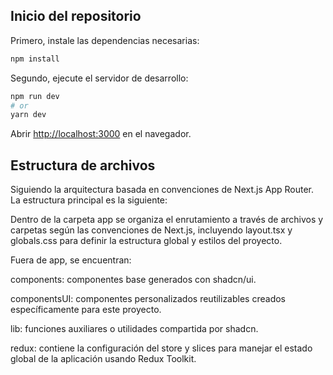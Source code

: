 ## Inicio del repositorio

Primero, instale las dependencias necesarias:

```bash
npm install
```

Segundo, ejecute el servidor de desarrollo:

```bash
npm run dev
# or
yarn dev
```

Abrir [http://localhost:3000](http://localhost:3000) en el navegador.

## Estructura de archivos

Siguiendo la arquitectura basada en convenciones de Next.js App Router. La estructura principal es la siguiente:

Dentro de la carpeta app se organiza el enrutamiento a través de archivos y carpetas según las convenciones de Next.js, incluyendo layout.tsx y globals.css para definir la estructura global y estilos del proyecto.

Fuera de app, se encuentran:

components: componentes base generados con shadcn/ui.

componentsUI: componentes personalizados reutilizables creados específicamente para este proyecto.

lib: funciones auxiliares o utilidades compartida por shadcn.

redux: contiene la configuración del store y slices para manejar el estado global de la aplicación usando Redux Toolkit.
